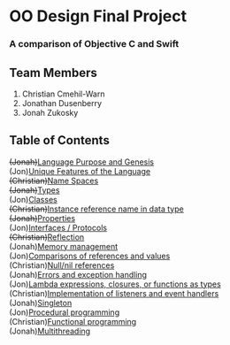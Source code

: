 # OO Design Final Project
### A comparison of Objective C and Swift

## Team Members
1. Christian Cmehil-Warn
2. Jonathan Dusenberry
3. Jonah Zukosky

## Table of Contents
~~(Jonah)~~[Language Purpose and Genesis](Markdown%20Files/Language%20Purpose%20and%20Genesis.md)  
(Jon)[Unique Features of the Language](Markdown%20Files/Unique%20Features%20of%20the%20Language.md)  
~~(Christian)~~[Name Spaces](Markdown%20Files/Name%20Spaces.md)  
~~(Jonah)~~[Types](Markdown%20Files/Types.md)  
(Jon)[Classes](Markdown%20Files/Classes.md)  
~~(Christian)~~[Instance reference name in data type](Markdown%20Files/Instance%20Reference%20Name%20in%20Data%20Type.md)  
~~(Jonah)~~[Properties](Markdown%20Files/Properties.md)  
(Jon)[Interfaces / Protocols](Markdown%20Files/Interfaces%20or%20Protocols.md)  
~~(Christian)~~[Reflection](Markdown%20Files/Reflection.md)  
(Jonah)[Memory management](Markdown%20Files/Memory%20Management.md)  
(Jon)[Comparisons of references and values](Markdown%20Files/Comparisons%20of%20References%20and%20Values.md)  
(Christian)[Null/nil references](Markdown%20Files/Null%20or%20nil%20references.md)  
(Jonah)[Errors and exception handling](Markdown%20Files/Errors%20and%20Exception%20Handling.md)  
(Jon)[Lambda expressions, closures, or functions as types](Markdown%20Files/Lambda%20expressions%20closures%20or%20functions%20as%20types.md)  
(Christian)[Implementation of listeners and event handlers](Markdown%20Files/Implementation%20of%20listeners%20and%20event%20handlers.md)  
(Jonah)[Singleton](Markdown%20Files/Singleton.md)  
(Jon)[Procedural programming](Markdown%20Files/Procedural%20Programming.md)  
(Christian)[Functional programming](Markdown%20Files/Functional%20Programming.md)   
(Jonah)[Multithreading](Markdown%20Files/Multithreading.md)  

